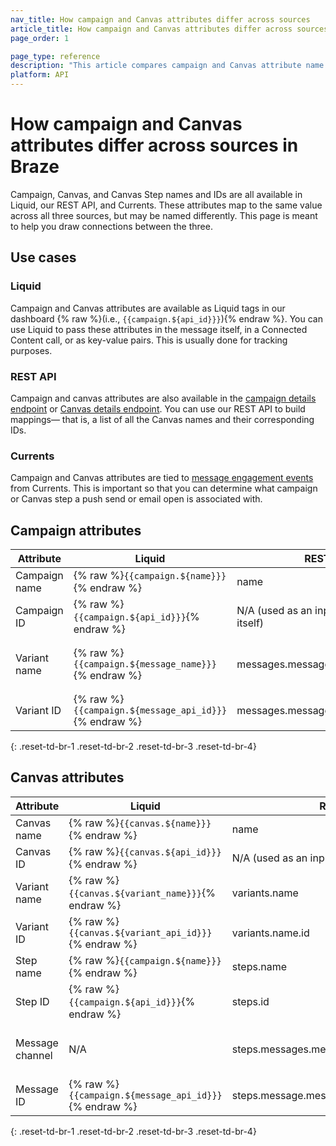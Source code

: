 ```yaml
---
nav_title: How campaign and Canvas attributes differ across sources
article_title: How campaign and Canvas attributes differ across sources in Braze 
page_order: 1

page_type: reference
description: "This article compares campaign and Canvas attribute name and IDs across sources in Braze."
platform: API
---
```


# How campaign and Canvas attributes differ across sources in Braze

Campaign, Canvas, and Canvas Step names and IDs are all available in Liquid, our REST API, and Currents. These attributes map to the same value across all three sources, but may be named differently. This page is meant to help you draw connections between the three.

## Use cases

### Liquid

Campaign and Canvas attributes are available as Liquid tags in our dashboard {% raw %}(i.e., `{{campaign.${api_id}}}`){% endraw %}. You can use Liquid to pass these attributes in the message itself, in a Connected Content call, or as key-value pairs. This is usually done for tracking purposes.

### REST API

Campaign and canvas attributes are also available in the [campaign details endpoint]({{site.baseurl}}/api/endpoints/export/campaigns/get_campaign_details/) or [Canvas details endpoint]({{site.baseurl}}/api/endpoints/export/canvas/get_canvas_details/). You can use our REST API to build mappings— that is, a list of all the Canvas names and their corresponding IDs.

### Currents

Campaign and Canvas attributes are tied to [message engagement events]({{site.baseurl}}/user_guide/data_and_analytics/braze_currents/event_glossary/message_engagement_events) from Currents. This is important so that you can determine what campaign or Canvas step a push send or email open is associated with.

## Campaign attributes

| Attribute | Liquid | REST API | Currents |
| --- | --- | --- | --- |
| Campaign name | {% raw %}`{{campaign.${name}}}`{% endraw %} | name | campaign_name |
| Campaign ID | {% raw %}`{{campaign.${api_id}}}`{% endraw %} | N/A (used as an input for the API call itself) | campaign_id |
| Variant name | {% raw %}`{{campaign.${message_name}}}`{% endraw %} | messages.message_variation_id.name | N/A (map variant name to variant ID using the campaign details endpoint) |
| Variant ID | {% raw %}`{{campaign.${message_api_id}}}`{% endraw %} | messages.message_variation_id | message_variation_id |
{: .reset-td-br-1 .reset-td-br-2 .reset-td-br-3 .reset-td-br-4}

## Canvas attributes

| Attribute | Liquid | REST API | Currents |
| --- | --- | --- | --- |
| Canvas name | {% raw %}`{{canvas.${name}}}`{% endraw %} | name | canvas_name |
| Canvas ID | {% raw %}`{{canvas.${api_id}}}`{% endraw %} | N/A (used as an input for the API call itself) | canvas_id |
| Variant name | {% raw %}`{{canvas.${variant_name}}}`{% endraw %} | variants.name | canvas_variation_name |
| Variant ID | {% raw %}`{{canvas.${variant_api_id}}}`{% endraw %} | variants.name.id | canvas_variation_id |
| Step name | {% raw %}`{{campaign.${name}}}`{% endraw %} | steps.name | canvas_step_name |
| Step ID | {% raw %}`{{campaign.${api_id}}}`{% endraw %} | steps.id | canvas_step_id |
| Message channel | N/A | steps.messages.message_variation_id.channel | N/A (inherent from event type, such as push send or email open) |
| Message ID | {% raw %}`{{campaign.${message_api_id}}}`{% endraw %} | steps.message.message_variation_id | message_variation_id |
{: .reset-td-br-1 .reset-td-br-2 .reset-td-br-3 .reset-td-br-4}